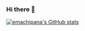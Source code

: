 ### Hi there 👋

[![emachipana's GitHub stats](https://github-readme-stats.vercel.app/api?username=emachipana)](https://github.com/emachipana/github-readme-stats)
<!--
**emachipana/emachipana** is a ✨ _special_ ✨ repository because its `README.md` (this file) appears on your GitHub profile.

Here are some ideas to get you started:

- 🔭 I’m currently working on ...
- 🌱 I’m currently learning ...
- 👯 I’m looking to collaborate on ...
- 🤔 I’m looking for help with ...
- 💬 Ask me about ...
- 📫 How to reach me: ...
- 😄 Pronouns: ...
- ⚡ Fun fact: ...
-->
